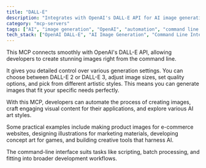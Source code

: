 ```yaml
---
title: "DALL-E"
description: "Integrates with OpenAI's DALL-E API for AI image generation with precise parameter control via CLI."
category: "mcp-servers"
tags: ["AI", "image generation", "OpenAI", "automation", "command line interface", "creative tools"]
tech_stack: ["OpenAI DALL-E", "AI Image Generation", "Command Line Interface", "REST APIs", "DALL-E 2", "DALL-E 3"]
---
```


This MCP connects smoothly with OpenAI's DALL-E API, allowing developers to create stunning images right from the command line.

It gives you detailed control over various generation settings. You can choose between DALL-E 2 or DALL-E 3, adjust image sizes, set quality options, and pick from different artistic styles. This means you can generate images that fit your specific needs perfectly.

With this MCP, developers can automate the process of creating images, craft engaging visual content for their applications, and explore various AI art styles.

Some practical examples include making product images for e-commerce websites, designing illustrations for marketing materials, developing concept art for games, and building creative tools that harness AI.

The command-line interface suits tasks like scripting, batch processing, and fitting into broader development workflows.
